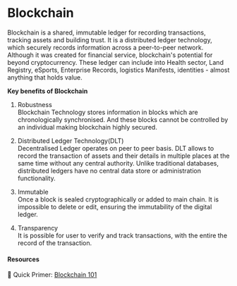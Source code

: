 # Blockchain

Blockchain is a shared, immutable ledger for recording transactions, tracking assets and building trust. It is a distributed ledger technology, which securely records information across a peer-to-peer network. Although it was created for financial service, blockchain's potential for beyond cryptocurrency. These ledger can include into Health sector, Land Registry, eSports, Enterprise Records, logistics Manifests, identities - almost anything that holds value. 

**Key benefits of Blockchain**

1. Robustness <br>
Blockchain Technology stores information in blocks which are chronologically synchronised. And these blocks cannot be controlled by an individual making blockchain highly secured.

2. Distributed Ledger Technology(DLT) <br>
Decentralised Ledger operates on peer to peer basis. DLT allows to record the transaction of assets and their details in multiple places at the same time without any central authority. Unlike traditional databases, distributed ledgers have no central data store or administration functionality.

3. Immutable <br>
Once a block is sealed cryptographically or added to main chain. It is impossible to delete or edit, ensuring the immutability of the digital ledger.

4. Transparency <br>
It is possible for user to verify and track transactions, with the entire the record of the transaction.

#### Resources

:link: Quick Primer: [Blockchain 101](https://www.coindesk.com/learn/blockchain-101/what-is-blockchain-technology)